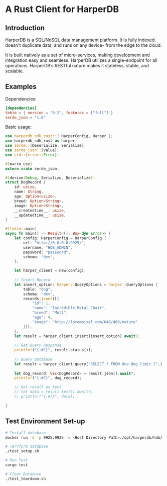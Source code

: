 # A Rust Client for HarperDB
## Introduction

HarperDB is a SQL/NoSQL data management platform. It is fully indexed, doesn't duplicate data, and runs on any device- from the edge to the cloud.

It is built natively as a set of micro-services, making development and integration easy and seamless. HarperDB utilizes a single-endpoint for all operations. HarperDB’s RESTful nature makes it stateless, stable, and scalable.


## Examples

Dependencies:
```toml
[dependencies]
tokio = { version = "0.2", features = ["full"] }
serde_json = "1.0"
```
Basic usage:

```rust
use harperdb_sdk_rust::{ HarperConfig, Harper };
use harperdb_sdk_rust as harper;
use serde::{Deserialize, Serialize};
use serde_json::{Value};
use std::{error::Error};

#[macro_use]
extern crate serde_json;

#[derive(Debug, Serialize, Deserialize)]
struct DogRecord {
    id: usize,
    name: String,
    age: Option<usize>, 
    breed: Option<String>,
    image: Option<String>,
    __createdtime__: usize,
    __updatedtime__: usize,
}

#[tokio::main]
async fn main() -> Result<(), Box<dyn Error>> {
    let config: HarperConfig = HarperConfig {
        url: "http://0.0.0.0:9925/",
        username: "HDB_ADMIN",
        password: "password",
        schema: "dev",
    };

    let harper_client = new(config);
    
    // Insert Record
    let insert_option: harper::QueryOptions = harper::QueryOptions {
        table: "dog",
        schema: "dev",
        records:json!([{
            "id": 1,
            "name": "Incredible Metal Chair",
            "breed": "Mutt",
            "age": 4,
            "image": "http://lorempixel.com/640/480/nature"
        }]),
    };
    let result = harper_client.insert(insert_option).await?;
    
    // Get Query Response
    println!("{:#?}", result.status());
    
    // Query Database
    let result = harper_client.query("SELECT * FROM dev.dog limit 2",).await?;
   
    let dog_record: Vec<DogRecord> = result.json().await?;
    println!("{:#?}", dog_record);

    // Get result as text
    // let data = result.text().await?;
    // println!("{:#?}", data);

}
```

## Test Environment Set-up

```bash
# Install database
docker run -d -p 9925:9925 -v <Host Directory Path>:/opt/harperdb/hdb/ harperdb/hdb

# Terrform database
./test_setup.sh 

# Run Test
cargo test

# Clear Database
./test_teardown.sh
```